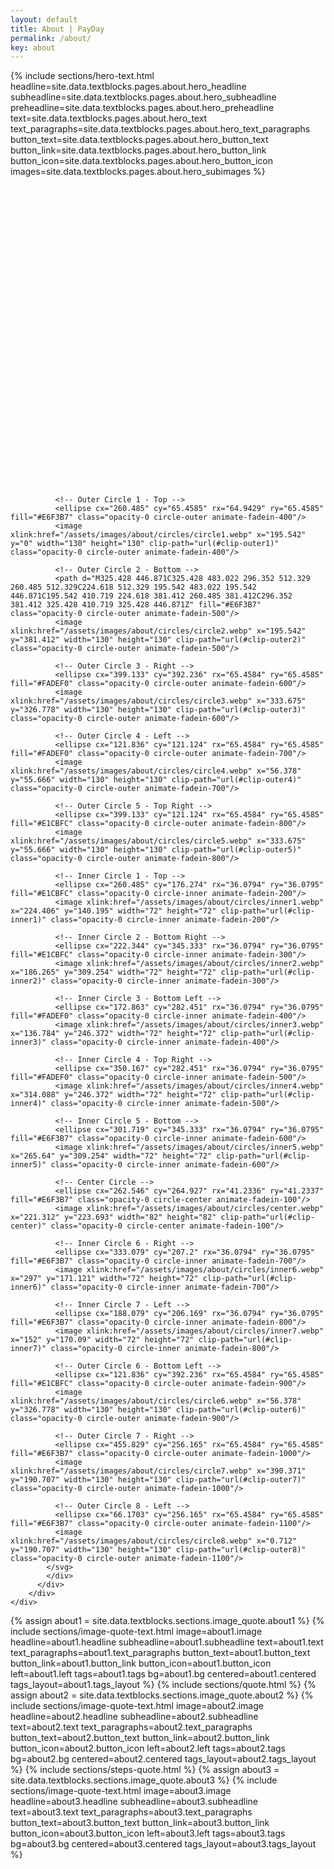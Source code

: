 ```yaml
---
layout: default
title: About | PayDay
permalink: /about/
key: about
---
```


<div class="px-4 pt-32 2xl:pt-44">
  <div class="flex flex-col lg:flex-row items-center gap-8 max-w-7xl mx-auto h-full">
        <!-- Text Content -->
        {% include sections/hero-text.html 
          headline=site.data.textblocks.pages.about.hero_headline
          subheadline=site.data.textblocks.pages.about.hero_subheadline
          preheadline=site.data.textblocks.pages.about.hero_preheadline
          text=site.data.textblocks.pages.about.hero_text
          text_paragraphs=site.data.textblocks.pages.about.hero_text_paragraphs
          button_text=site.data.textblocks.pages.about.hero_button_text
          button_link=site.data.textblocks.pages.about.hero_button_link
          button_icon=site.data.textblocks.pages.about.hero_button_icon
          images=site.data.textblocks.pages.about.hero_subimages
          %}
        <!-- Image -->
        <div class="w-full h-full md:w-1/2 flex justify-end relative items-center">
          <div class="relative w-full flex-1 flex items-center justify-center">
            <!-- SVG with animated circles -->
            <div class="w-full max-w-md md:max-w-lg lg:max-w-xl">
            <svg class="w-full h-auto" width="522" height="513" viewBox="0 0 522 513" fill="none" xmlns="http://www.w3.org/2000/svg" xmlns:xlink="http://www.w3.org/1999/xlink">
              <defs>
                <!-- Define clip paths for each circle -->
                <clipPath id="clip-outer1">
                  <ellipse cx="260.485" cy="65.4585" rx="64.9429" ry="65.4585"/>
                </clipPath>
                <clipPath id="clip-outer2">
                  <path d="M325.428 446.871C325.428 483.022 296.352 512.329 260.485 512.329C224.618 512.329 195.542 483.022 195.542 446.871C195.542 410.719 224.618 381.412 260.485 381.412C296.352 381.412 325.428 410.719 325.428 446.871Z"/>
                </clipPath>
                <clipPath id="clip-outer3">
                  <ellipse cx="399.133" cy="392.236" rx="65.4584" ry="65.4585"/>
                </clipPath>
                <clipPath id="clip-outer4">
                  <ellipse cx="121.836" cy="121.124" rx="65.4584" ry="65.4585"/>
                </clipPath>
                <clipPath id="clip-outer5">
                  <ellipse cx="399.133" cy="121.124" rx="65.4584" ry="65.4585"/>
                </clipPath>
                <clipPath id="clip-inner1">
                  <ellipse cx="260.485" cy="176.274" rx="36.0794" ry="36.0795"/>
                </clipPath>
                <clipPath id="clip-inner2">
                  <ellipse cx="222.344" cy="345.333" rx="36.0794" ry="36.0795"/>
                </clipPath>
                <clipPath id="clip-inner3">
                  <ellipse cx="172.863" cy="282.451" rx="36.0794" ry="36.0795"/>
                </clipPath>
                <clipPath id="clip-inner4">
                  <ellipse cx="350.167" cy="282.451" rx="36.0794" ry="36.0795"/>
                </clipPath>
                <clipPath id="clip-inner5">
                  <ellipse cx="301.719" cy="345.333" rx="36.0794" ry="36.0795"/>
                </clipPath>
                <clipPath id="clip-center">
                  <ellipse cx="262.546" cy="264.927" rx="41.2336" ry="41.2337"/>
                </clipPath>
                <clipPath id="clip-inner6">
                  <ellipse cx="333.079" cy="207.2" rx="36.0794" ry="36.0795"/>
                </clipPath>
                <clipPath id="clip-inner7">
                  <ellipse cx="188.079" cy="206.169" rx="36.0794" ry="36.0795"/>
                </clipPath>
                <clipPath id="clip-outer6">
                  <ellipse cx="121.836" cy="392.236" rx="65.4584" ry="65.4585"/>
                </clipPath>
                <clipPath id="clip-outer7">
                  <ellipse cx="455.829" cy="256.165" rx="65.4584" ry="65.4585"/>
                </clipPath>
                <clipPath id="clip-outer8">
                  <ellipse cx="66.1703" cy="256.165" rx="65.4584" ry="65.4585"/>
                </clipPath>
              </defs>
              
              <!-- Outer Circle 1 - Top -->
              <ellipse cx="260.485" cy="65.4585" rx="64.9429" ry="65.4585" fill="#E6F3B7" class="opacity-0 circle-outer animate-fadein-400"/>
              <image xlink:href="/assets/images/about/circles/circle1.webp" x="195.542" y="0" width="130" height="130" clip-path="url(#clip-outer1)" class="opacity-0 circle-outer animate-fadein-400"/>
              
              <!-- Outer Circle 2 - Bottom -->
              <path d="M325.428 446.871C325.428 483.022 296.352 512.329 260.485 512.329C224.618 512.329 195.542 483.022 195.542 446.871C195.542 410.719 224.618 381.412 260.485 381.412C296.352 381.412 325.428 410.719 325.428 446.871Z" fill="#E6F3B7" class="opacity-0 circle-outer animate-fadein-500"/>
              <image xlink:href="/assets/images/about/circles/circle2.webp" x="195.542" y="381.412" width="130" height="130" clip-path="url(#clip-outer2)" class="opacity-0 circle-outer animate-fadein-500"/>
              
              <!-- Outer Circle 3 - Right -->
              <ellipse cx="399.133" cy="392.236" rx="65.4584" ry="65.4585" fill="#FADEF0" class="opacity-0 circle-outer animate-fadein-600"/>
              <image xlink:href="/assets/images/about/circles/circle3.webp" x="333.675" y="326.778" width="130" height="130" clip-path="url(#clip-outer3)" class="opacity-0 circle-outer animate-fadein-600"/>
              
              <!-- Outer Circle 4 - Left -->
              <ellipse cx="121.836" cy="121.124" rx="65.4584" ry="65.4585" fill="#FADEF0" class="opacity-0 circle-outer animate-fadein-700"/>
              <image xlink:href="/assets/images/about/circles/circle4.webp" x="56.378" y="55.666" width="130" height="130" clip-path="url(#clip-outer4)" class="opacity-0 circle-outer animate-fadein-700"/>
              
              <!-- Outer Circle 5 - Top Right -->
              <ellipse cx="399.133" cy="121.124" rx="65.4584" ry="65.4585" fill="#E1CBFC" class="opacity-0 circle-outer animate-fadein-800"/>
              <image xlink:href="/assets/images/about/circles/circle5.webp" x="333.675" y="55.666" width="130" height="130" clip-path="url(#clip-outer5)" class="opacity-0 circle-outer animate-fadein-800"/>
              
              <!-- Inner Circle 1 - Top -->
              <ellipse cx="260.485" cy="176.274" rx="36.0794" ry="36.0795" fill="#E1CBFC" class="opacity-0 circle-inner animate-fadein-200"/>
              <image xlink:href="/assets/images/about/circles/inner1.webp" x="224.406" y="140.195" width="72" height="72" clip-path="url(#clip-inner1)" class="opacity-0 circle-inner animate-fadein-200"/>
              
              <!-- Inner Circle 2 - Bottom Right -->
              <ellipse cx="222.344" cy="345.333" rx="36.0794" ry="36.0795" fill="#E1CBFC" class="opacity-0 circle-inner animate-fadein-300"/>
              <image xlink:href="/assets/images/about/circles/inner2.webp" x="186.265" y="309.254" width="72" height="72" clip-path="url(#clip-inner2)" class="opacity-0 circle-inner animate-fadein-300"/>
              
              <!-- Inner Circle 3 - Bottom Left -->
              <ellipse cx="172.863" cy="282.451" rx="36.0794" ry="36.0795" fill="#FADEF0" class="opacity-0 circle-inner animate-fadein-400"/>
              <image xlink:href="/assets/images/about/circles/inner3.webp" x="136.784" y="246.372" width="72" height="72" clip-path="url(#clip-inner3)" class="opacity-0 circle-inner animate-fadein-400"/>
              
              <!-- Inner Circle 4 - Top Right -->
              <ellipse cx="350.167" cy="282.451" rx="36.0794" ry="36.0795" fill="#FADEF0" class="opacity-0 circle-inner animate-fadein-500"/>
              <image xlink:href="/assets/images/about/circles/inner4.webp" x="314.088" y="246.372" width="72" height="72" clip-path="url(#clip-inner4)" class="opacity-0 circle-inner animate-fadein-500"/>
              
              <!-- Inner Circle 5 - Bottom -->
              <ellipse cx="301.719" cy="345.333" rx="36.0794" ry="36.0795" fill="#E6F3B7" class="opacity-0 circle-inner animate-fadein-600"/>
              <image xlink:href="/assets/images/about/circles/inner5.webp" x="265.64" y="309.254" width="72" height="72" clip-path="url(#clip-inner5)" class="opacity-0 circle-inner animate-fadein-600"/>
              
              <!-- Center Circle -->
              <ellipse cx="262.546" cy="264.927" rx="41.2336" ry="41.2337" fill="#E6F3B7" class="opacity-0 circle-center animate-fadein-100"/>
              <image xlink:href="/assets/images/about/circles/center.webp" x="221.312" y="223.693" width="82" height="82" clip-path="url(#clip-center)" class="opacity-0 circle-center animate-fadein-100"/>
              
              <!-- Inner Circle 6 - Right -->
              <ellipse cx="333.079" cy="207.2" rx="36.0794" ry="36.0795" fill="#E6F3B7" class="opacity-0 circle-inner animate-fadein-700"/>
              <image xlink:href="/assets/images/about/circles/inner6.webp" x="297" y="171.121" width="72" height="72" clip-path="url(#clip-inner6)" class="opacity-0 circle-inner animate-fadein-700"/>
              
              <!-- Inner Circle 7 - Left -->
              <ellipse cx="188.079" cy="206.169" rx="36.0794" ry="36.0795" fill="#E6F3B7" class="opacity-0 circle-inner animate-fadein-800"/>
              <image xlink:href="/assets/images/about/circles/inner7.webp" x="152" y="170.09" width="72" height="72" clip-path="url(#clip-inner7)" class="opacity-0 circle-inner animate-fadein-800"/>
              
              <!-- Outer Circle 6 - Bottom Left -->
              <ellipse cx="121.836" cy="392.236" rx="65.4584" ry="65.4585" fill="#E1CBFC" class="opacity-0 circle-outer animate-fadein-900"/>
              <image xlink:href="/assets/images/about/circles/circle6.webp" x="56.378" y="326.778" width="130" height="130" clip-path="url(#clip-outer6)" class="opacity-0 circle-outer animate-fadein-900"/>
              
              <!-- Outer Circle 7 - Right -->
              <ellipse cx="455.829" cy="256.165" rx="65.4584" ry="65.4585" fill="#E6F3B7" class="opacity-0 circle-outer animate-fadein-1000"/>
              <image xlink:href="/assets/images/about/circles/circle7.webp" x="390.371" y="190.707" width="130" height="130" clip-path="url(#clip-outer7)" class="opacity-0 circle-outer animate-fadein-1000"/>
              
              <!-- Outer Circle 8 - Left -->
              <ellipse cx="66.1703" cy="256.165" rx="65.4584" ry="65.4585" fill="#E6F3B7" class="opacity-0 circle-outer animate-fadein-1100"/>
              <image xlink:href="/assets/images/about/circles/circle8.webp" x="0.712" y="190.707" width="130" height="130" clip-path="url(#clip-outer8)" class="opacity-0 circle-outer animate-fadein-1100"/>
            </svg> 
            </div>
          </div>
        </div>
    </div>
  </div>

  {% assign about1 = site.data.textblocks.sections.image_quote.about1 %}
  {% include sections/image-quote-text.html
    image=about1.image
    headline=about1.headline
    subheadline=about1.subheadline
    text=about1.text
    text_paragraphs=about1.text_paragraphs
    button_text=about1.button_text
    button_link=about1.button_link
    button_icon=about1.button_icon
    left=about1.left
    tags=about1.tags
    bg=about1.bg
    centered=about1.centered
    tags_layout=about1.tags_layout
  %}
  {% include sections/quote.html %}
  {% assign about2 = site.data.textblocks.sections.image_quote.about2 %}
  {% include sections/image-quote-text.html
    image=about2.image
    headline=about2.headline
    subheadline=about2.subheadline
    text=about2.text
    text_paragraphs=about2.text_paragraphs
    button_text=about2.button_text
    button_link=about2.button_link
    button_icon=about2.button_icon
    left=about2.left
    tags=about2.tags
    bg=about2.bg
    centered=about2.centered
    tags_layout=about2.tags_layout
  %}
  {% include sections/steps-quote.html %}
  {% assign about3 = site.data.textblocks.sections.image_quote.about3 %}
  {% include sections/image-quote-text.html
    image=about3.image
    headline=about3.headline
    subheadline=about3.subheadline
    text=about3.text
    text_paragraphs=about3.text_paragraphs
    button_text=about3.button_text
    button_link=about3.button_link
    button_icon=about3.button_icon
    left=about3.left
    tags=about3.tags
    bg=about3.bg
    centered=about3.centered
    tags_layout=about3.tags_layout
  %}